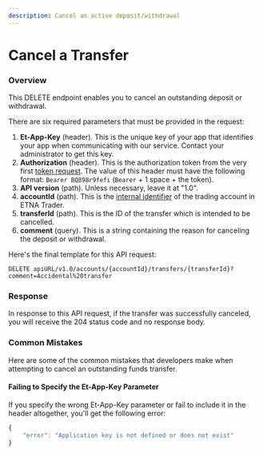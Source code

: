 ```yaml
---
description: Cancel an active deposit/withdrawal
---
```


# Cancel a Transfer

### Overview

This DELETE endpoint enables you to cancel an outstanding deposit or withdrawal.

There are six required parameters that must be provided in the request:

1. **Et-App-Key** \(header\). This is the unique key of your app that identifies your app when communicating with our service. Contact your administrator to get this key.
2. **Authorization** \(header\). This is the authorization token from the very first [token request](../authentication/). The value of this header must have the following format: `Bearer BQ898r9fefi` \(`Bearer` + 1 space + the token\).
3. **API version** \(path\). Unless necessary, leave it at "1.0". 
4. **accountId** \(path\). This is the [internal identifier](../user-accounts/list-users-accounts/) of the trading account in ETNA Trader.
5. **transferId** \(path\). This is the ID of the transfer which is intended to be cancelled. 
6. **comment** \(query\). This is a string containing the reason for canceling the deposit or withdrawal.

Here's the final template for this API request:

```text
DELETE apiURL/v1.0/accounts/{accountId}/transfers/{transferId}?comment=Accidental%20transfer
```

### Response

In response to this API request, if the transfer was successfully canceled, you will receive the 204 status code and no response body.

### Common Mistakes

Here are some of the common mistakes that developers make when attempting to cancel an outstanding funds transfer.

#### Failing to Specify the Et-App-Key Parameter

If you specify the wrong Et-App-Key parameter or fail to include it in the header altogether, you'll get the following error:

```javascript
{
    "error": "Application key is not defined or does not exist"
}
```

